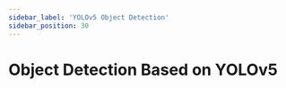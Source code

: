 ```yaml
---
sidebar_label: 'YOLOv5 Object Detection'
sidebar_position: 30
---
```


# Object Detection Based on YOLOv5

